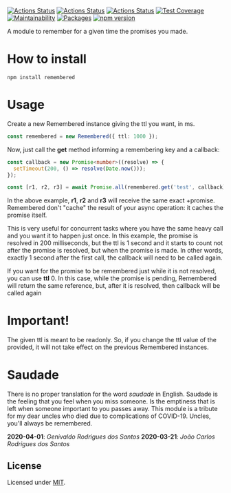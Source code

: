 [![Actions Status](https://github.com/Codibre/remembered/workflows/build/badge.svg)](https://github.com/Codibre/remembered/actions)
[![Actions Status](https://github.com/Codibre/remembered/workflows/test/badge.svg)](https://github.com/Codibre/remembered/actions)
[![Actions Status](https://github.com/Codibre/remembered/workflows/lint/badge.svg)](https://github.com/Codibre/remembered/actions)
[![Test Coverage](https://api.codeclimate.com/v1/badges/65e41e3018643f28168e/test_coverage)](https://codeclimate.com/github/Codibre/remembered/test_coverage)
[![Maintainability](https://api.codeclimate.com/v1/badges/65e41e3018643f28168e/maintainability)](https://codeclimate.com/github/Codibre/remembered/maintainability)
[![Packages](https://david-dm.org/Codibre/remembered.svg)](https://david-dm.org/Codibre/remembered)
[![npm version](https://badge.fury.io/js/%40codibre%2Fremembered.svg)](https://badge.fury.io/js/%40codibre%2Fremembered)

A module to remember for a given time the promises you made.

# How to install

```
npm install remembered
```

# Usage

Create a new Remembered instance giving the ttl you want, in ms.

``` ts
const remembered = new Remembered({ ttl: 1000 });
```

Now, just call the **get** method informing a remembering key and a callback:

```ts
const callback = new Promise<number>((resolve) => {
  setTimeout(200, () => resolve(Date.now()));
});

const [r1, r2, r3] = await Promise.all(remembered.get('test', callback));
```

In the above example, **r1**, **r2** and **r3** will receive the same exact +promise.
Remembered don't "cache" the result of your async operation: it caches the promise itself.

This is very useful for concurrent tasks where you have the same heavy call and you want it to happen just once.
In this example, the promise is resolved in 200 milliseconds, but the ttl is 1 second and it starts to count not after the promise is resolved, but when the promise is made. In other words, exactly 1 second after the first call, the callback will need to be called again.

If you want for the promise to be remembered just while it is not resolved, you can use **ttl** 0. In this case, while the promise is pending, Remembered will return the same reference, but, after it is resolved, then callback will be called again

# Important!

The given ttl is meant to be readonly. So, if you change the ttl value of the provided, it will not take effect on the previous Remembered instances.

# Saudade

There is no proper translation for the word *saudade* in English.
Saudade is the feeling that you feel when you miss someone. Is the emptiness that is left when someone important to you passes away.
This module is a tribute for my dear uncles who died due to complications of COVID-19.
Uncles, you'll always be remembered.

**2020-04-01**: *Genivaldo Rodrigues dos Santos*
**2020-03-21**: *João Carlos Rodrigues dos Santos*

## License

Licensed under [MIT](https://en.wikipedia.org/wiki/MIT_License).
